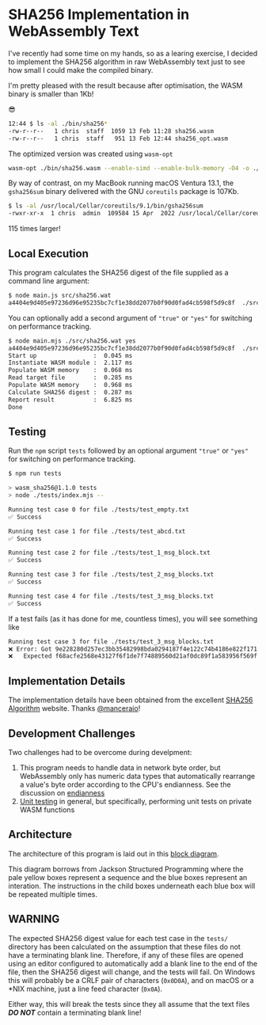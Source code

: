 # SHA256 Implementation in WebAssembly Text

I've recently had some time on my hands, so as a learing exercise, I decided to implement the SHA256 algorithm in raw WebAssembly text just to see how small I could make the compiled binary.

I'm pretty pleased with the result because after optimisation, the WASM binary is smaller than 1Kb!

😎

```bash
12:44 $ ls -al ./bin/sha256*
-rw-r--r--   1 chris  staff  1059 13 Feb 11:28 sha256.wasm
-rw-r--r--   1 chris  staff   951 13 Feb 12:44 sha256_opt.wasm
```

The optimized version was created using `wasm-opt`

```bash
wasm-opt ./bin/sha256.wasm --enable-simd --enable-bulk-memory -O4 -o ./bin/sha256_opt.wasm
```

By way of contrast, on my MacBook running macOS Ventura 13.1, the `gsha256sum` binary delivered with the GNU `coreutils` package is 107Kb.

```bash
$ ls -al /usr/local/Cellar/coreutils/9.1/bin/gsha256sum
-rwxr-xr-x  1 chris  admin  109584 15 Apr  2022 /usr/local/Cellar/coreutils/9.1/bin/gsha256sum
```

115 times larger!

## Local Execution

This program calculates the SHA256 digest of the file supplied as a command line argument:

```bash
$ node main.js src/sha256.wat
a4404e9d405e97236d96e95235bc7cf1e38dd2077b0f90d0fad4cb598f5d9c8f  ./src/sha256.wat
```

You can optionally add a second argument of `"true"` or `"yes"` for switching on performance tracking.

```bash
$ node main.mjs ./src/sha256.wat yes
a4404e9d405e97236d96e95235bc7cf1e38dd2077b0f90d0fad4cb598f5d9c8f  ./src/sha256.wat
Start up                :  0.045 ms
Instantiate WASM module :  2.117 ms
Populate WASM memory    :  0.068 ms
Read target file        :  0.285 ms
Populate WASM memory    :  0.968 ms
Calculate SHA256 digest :  0.287 ms
Report result           :  6.825 ms
Done
```

## Testing

Run the `npm` script `tests` followed by an optional argument `"true"` or `"yes"` for switching on performance tracking.

```bash
$ npm run tests

> wasm_sha256@1.1.0 tests
> node ./tests/index.mjs --

Running test case 0 for file ./tests/test_empty.txt
✅ Success

Running test case 1 for file ./tests/test_abcd.txt
✅ Success

Running test case 2 for file ./tests/test_1_msg_block.txt
✅ Success

Running test case 3 for file ./tests/test_2_msg_blocks.txt
✅ Success

Running test case 4 for file ./tests/test_3_msg_blocks.txt
✅ Success
```

If a test fails (as it has done for me, countless times), you will see something like

```bash
Running test case 3 for file ./tests/test_3_msg_blocks.txt
❌ Error: Got 9e228280d257ec3bb35482998bda0294187f4e122c74b4186e822f171abbfda9
❌   Expected f68acfe2568e43127f6f1de7f74889560d21af0dc89f1a583956f569f6d43a38
```

## Implementation Details

The implementation details have been obtained from the excellent [SHA256 Algorithm](https://sha256algorithm.com/) website.
Thanks [@manceraio](https://twitter.com/manceraio)!

## Development Challenges

Two challenges had to be overcome during develpment:

1. This program needs to handle data in network byte order, but WebAssembly only has numeric data types that automatically rearrange a value's byte order according to the CPU's endianness.
See the discussion on [endianness](endianness.md)
1. [Unit testing](./tests/README.md) in general, but specifically, performing unit tests on private WASM functions

## Architecture

The architecture of this program is laid out in this [block diagram](./img/sha256.pdf).

This diagram borrows from Jackson Structured Programming where the pale yellow boxes represent a sequence and the blue boxes represent an interation.
The instructions in the child boxes underneath each blue box will be repeated multiple times.

## WARNING

The expected SHA256 digest value for each test case in the `tests/` directory has been calculated on the assumption that these files do not have a terminating blank line.
Therefore, if any of these files are opened using an editor configured to automatically add a blank line to the end of the file, then the SHA256 digest will change, and the tests will fail.
On Windows this will probably be a CRLF pair of characters (`0x0D0A`), and on macOS or a *NIX machine, just a line feed character (`0x0A`).

Either way, this will break the tests since they all assume that the text files ***DO NOT*** contain a terminating blank line!
